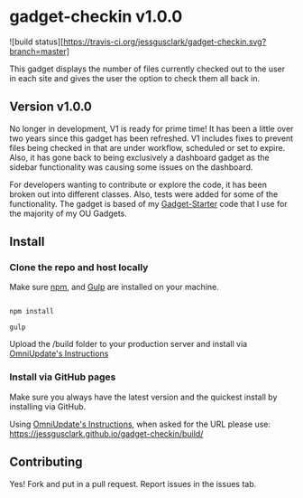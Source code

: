 # gadget-checkin v1.0.0

![build status][https://travis-ci.org/jessgusclark/gadget-checkin.svg?branch=master]

This gadget displays the number of files currently checked out to the user in each site and gives the user the option to check them all back in.


## Version v1.0.0

No longer in development, V1 is ready for prime time! It has been a little over two years since this gadget has been refreshed. V1 includes fixes to prevent files being checked in that are under workflow, scheduled or set to expire. Also, it has gone back to being exclusively a dashboard gadget as the sidebar functionality was causing some issues on the dashboard.

For developers wanting to contribute or explore the code, it has been broken out into different classes. Also, tests were added for some of the functionality. The gadget is based of my [Gadget-Starter](https://github.com/jessgusclark/gadget-starter) code that I use for the majority of my OU Gadgets.

## Install

### Clone the repo and host locally

Make sure [npm](https://www.npmjs.com/), and [Gulp](http://gulpjs.com/) are installed on your machine.

```

npm install

gulp

```

Upload the /build folder to your production server and install via [OmniUpdate's Instructions](http://support.omniupdate.com/oucampus10/setup/gadgets/new-gadget.html)


### Install via GitHub pages

Make sure you always have the latest version and the quickest install by installing via GitHub.

Using [OmniUpdate's Instructions](http://support.omniupdate.com/oucampus10/setup/gadgets/new-gadget.html), when asked for the URL please use: https://jessgusclark.github.io/gadget-checkin/build/

## Contributing

Yes! Fork and put in a pull request. Report issues in the issues tab.
